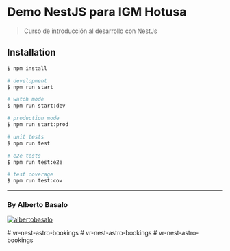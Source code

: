 # Demo NestJS para IGM Hotusa

> Curso de introducción al desarrollo con NestJs

## Installation

```bash
$ npm install

# development
$ npm run start

# watch mode
$ npm run start:dev

# production mode
$ npm run start:prod

# unit tests
$ npm run test

# e2e tests
$ npm run test:e2e

# test coverage
$ npm run test:cov
```

---

<footer>
  <h3>By Alberto Basalo</h3>
  <p >
   <a href="https://twitter.com/albertobasalo" target="blank"><img src="https://img.shields.io/twitter/follow/albertobasalo?logo=twitter&style=for-the-badge" alt="albertobasalo" /></a>
</footer>
# vr-nest-astro-bookings
# vr-nest-astro-bookings
#   v r - n e s t - a s t r o - b o o k i n g s  
 